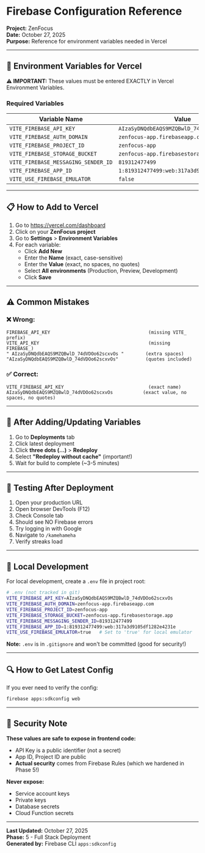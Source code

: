 # Firebase Configuration Reference

**Project:** ZenFocus  
**Date:** October 27, 2025  
**Purpose:** Reference for environment variables needed in Vercel

---

## 🔐 Environment Variables for Vercel

**⚠️ IMPORTANT:** These values must be entered EXACTLY in Vercel Environment Variables.

### Required Variables

| Variable Name | Value |
|---------------|-------|
| `VITE_FIREBASE_API_KEY` | `AIzaSyDNQdbEAQS9MZQBwlD_74dVDOo62scxvOs` |
| `VITE_FIREBASE_AUTH_DOMAIN` | `zenfocus-app.firebaseapp.com` |
| `VITE_FIREBASE_PROJECT_ID` | `zenfocus-app` |
| `VITE_FIREBASE_STORAGE_BUCKET` | `zenfocus-app.firebasestorage.app` |
| `VITE_FIREBASE_MESSAGING_SENDER_ID` | `819312477499` |
| `VITE_FIREBASE_APP_ID` | `1:819312477499:web:317a3d9105df1282e4231e` |
| `VITE_USE_FIREBASE_EMULATOR` | `false` |

---

## 📋 How to Add to Vercel

1. Go to https://vercel.com/dashboard
2. Click on your **ZenFocus project**
3. Go to **Settings** > **Environment Variables**
4. For each variable:
   - Click **Add New**
   - Enter the **Name** (exact, case-sensitive)
   - Enter the **Value** (exact, no spaces, no quotes)
   - Select **All environments** (Production, Preview, Development)
   - Click **Save**

---

## ⚠️ Common Mistakes

### ❌ Wrong:
```
FIREBASE_API_KEY                                    (missing VITE_ prefix)
VITE_API_KEY                                        (missing FIREBASE_)
" AIzaSyDNQdbEAQS9MZQBwlD_74dVDOo62scxvOs "        (extra spaces)
"AIzaSyDNQdbEAQS9MZQBwlD_74dVDOo62scxvOs"          (quotes included)
```

### ✅ Correct:
```
VITE_FIREBASE_API_KEY                               (exact name)
AIzaSyDNQdbEAQS9MZQBwlD_74dVDOo62scxvOs           (exact value, no spaces, no quotes)
```

---

## 🔄 After Adding/Updating Variables

1. Go to **Deployments** tab
2. Click latest deployment
3. Click **three dots (...)** > **Redeploy**
4. Select **"Redeploy without cache"** (important!)
5. Wait for build to complete (~3-5 minutes)

---

## 🧪 Testing After Deployment

1. Open your production URL
2. Open browser DevTools (F12)
3. Check Console tab
4. Should see NO Firebase errors
5. Try logging in with Google
6. Navigate to `/kamehameha`
7. Verify streaks load

---

## 📝 Local Development

For local development, create a `.env` file in project root:

```bash
# .env (not tracked in git)
VITE_FIREBASE_API_KEY=AIzaSyDNQdbEAQS9MZQBwlD_74dVDOo62scxvOs
VITE_FIREBASE_AUTH_DOMAIN=zenfocus-app.firebaseapp.com
VITE_FIREBASE_PROJECT_ID=zenfocus-app
VITE_FIREBASE_STORAGE_BUCKET=zenfocus-app.firebasestorage.app
VITE_FIREBASE_MESSAGING_SENDER_ID=819312477499
VITE_FIREBASE_APP_ID=1:819312477499:web:317a3d9105df1282e4231e
VITE_USE_FIREBASE_EMULATOR=true   # Set to 'true' for local emulator
```

**Note:** `.env` is in `.gitignore` and won't be committed (good for security!)

---

## 🔍 How to Get Latest Config

If you ever need to verify the config:

```bash
firebase apps:sdkconfig web
```

---

## 🚨 Security Note

**These values are safe to expose in frontend code:**
- API Key is a public identifier (not a secret)
- App ID, Project ID are public
- **Actual security** comes from Firebase Rules (which we hardened in Phase 5!)

**Never expose:**
- Service account keys
- Private keys
- Database secrets
- Cloud Function secrets

---

**Last Updated:** October 27, 2025  
**Phase:** 5 - Full Stack Deployment  
**Generated by:** Firebase CLI `apps:sdkconfig`

